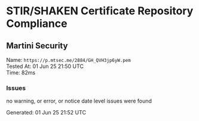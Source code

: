# STIR/SHAKEN Certificate Repository Compliance

## Martini Security

Name: `https://p.mtsec.me/2884/GH_QVH3jp6yW.pem`\
Tested At: 01 Jun 25 21:50 UTC\
Time: 82ms

### Issues

no warning, or error, or notice date level issues were found

Generated: 01 Jun 25 21:52 UTC